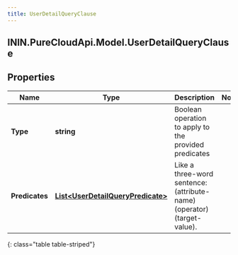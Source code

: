 ```yaml
---
title: UserDetailQueryClause
---
```

## ININ.PureCloudApi.Model.UserDetailQueryClause

## Properties

|Name | Type | Description | Notes|
|------------ | ------------- | ------------- | -------------|
| **Type** | **string** | Boolean operation to apply to the provided predicates | |
| **Predicates** | [**List&lt;UserDetailQueryPredicate&gt;**](UserDetailQueryPredicate.html) | Like a three-word sentence: (attribute-name) (operator) (target-value). | |
{: class="table table-striped"}



